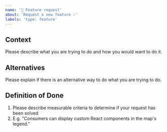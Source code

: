 ```yaml
---
name: '🚀 Feature request'
about: 'Request a new feature 💡'
labels: 'type: feature'
---
```


## Context

Please describe what you are trying to do and how you would want to do it.

## Alternatives

Please explain if there is an alternative way to do what you are trying to do.

## Definition of Done

1. Please describe measurable criteria to determine if your request has been solved
1. E.g. "Consumers can display custom React components in the map's legend."

